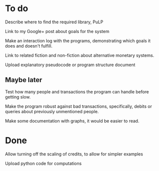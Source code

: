 To do
=====

Describe where to find the required library, PuLP

Link to my Google+ post about goals for the system

Make an interaction log with the programs, demonstrating which goals it does and doesn't fulfill.

Link to related fiction and non-fiction about alternative monetary systems.

Upload explanatory pseudocode or program structure document

Maybe later
-----------

Test how many people and transactions the program can handle before getting slow.

Make the program robust against bad transactions, specifically, debits or queries about previously unmentioned people.

Make some documentation with graphs, it would be easier to read.

Done
====

Allow turning off the scaling of credits, to allow for simpler examples

Upload python code for computations